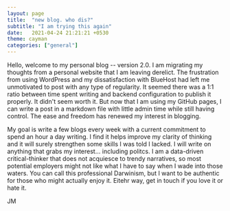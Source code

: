 ```yaml
---
layout: page
title:  "new blog. who dis?"
subtitle: "I am trying this again"
date:   2021-04-24 21:21:21 +0530
theme: cayman
categories: ["general"]
---
```

Hello, welcome to my personal blog -- version 2.0. I am migrating my thoughts from a personal website that I am leaving derelict. The frustration from using WordPress and my dissatisfaction with BlueHost had left me unmotivated to post with any type of regularity. It seemed there was a 1:1 ratio between time spent writing and backend configuration to publish it properly. It didn't seem worth it. But now that I am using my GitHub pages, I can write a post in a markdown file with little admin time while still having control. The ease and freedom has renewed my interest in blogging.

My goal is write a few blogs every week with a current commitment to spend an hour a day writing. I find it helps improve my clarity of thinking and it will surely strengthen some skills I was told I lacked. I will write on anything that grabs my interest... including politcs. I am a data-driven critical-thinker that does not acquiesce to trendy narratives, so most potential employers might not like what I have to say when I wade into those waters. You can call this professional Darwinism, but I want to be authentic for those who might actually enjoy it. Eitehr way, get in touch if you love it or hate it.

JM
